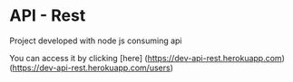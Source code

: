 # API - Rest

Project developed with node js consuming api

You can access it by clicking [here] (https://dev-api-rest.herokuapp.com) (https://dev-api-rest.herokuapp.com/users)
